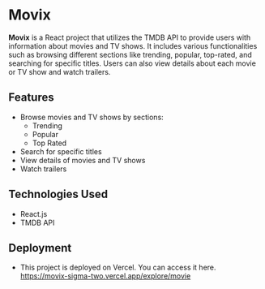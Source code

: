 # Movix

**Movix** is a React project that utilizes the TMDB API to provide users with information about movies and TV shows. It includes various functionalities such as browsing different sections like trending, popular, top-rated, and searching for specific titles. Users can also view details about each movie or TV show and watch trailers.

## Features

- Browse movies and TV shows by sections:
  - Trending
  - Popular
  - Top Rated
- Search for specific titles
- View details of movies and TV shows
- Watch trailers

## Technologies Used

- React.js
- TMDB API

## Deployment

- This project is deployed on Vercel. You can access it here. https://movix-sigma-two.vercel.app/explore/movie


